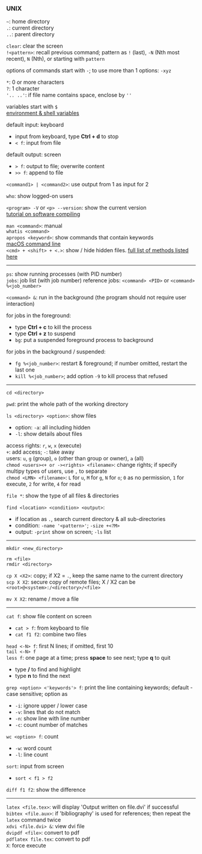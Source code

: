 ### UNIX

`~`: home directory  
`.`: current directory  
`..`: parent directory

`clear`: clear the screen  
`!<pattern>`: recall previous command; pattern as `!` (last), `-N` (Nth most recent), `N` (Nth), or starting with `pattern`

options of commands start with `-`; to use more than 1 options: `-xyz`

`*`: 0 or more characters  
`?`: 1 character  
`'.. ..'`: if file name contains space, enclose by `''`

variables start with `$`  
[environment & shell variables](http://www.ee.surrey.ac.uk/Teaching/Unix/unix8.html)

default input: keyboard
* input from keyboard, type **Ctrl + d** to stop
* `< f`: input from file

default output: screen
* `> f`: output to file; overwrite content
* `>> f`: append to file

`<command1> | <command2>`: use output from 1 as input for 2  

`who`: show logged-on users

`<program> -V` or `<p> --version`: show the current version  
[tutorial on software compiling](http://www.ee.surrey.ac.uk/Teaching/Unix/unix7.html)

`man <command>`: manual  
`whatis <command>`  
`apropos <keyword>`: show commands that contain keywords  
[macOS command line](https://ss64.com/osx/)  
`<cmd> + <shift> + <.>`: show / hide hidden files. [full list of methods listed here](https://ianlunn.co.uk/articles/quickly-showhide-hidden-files-mac-os-x-mavericks/)

---

`ps`: show running processes (with PID number)  
`jobs`: job list (with job number)
reference jobs: `<command> <PID>` or `<command> %<job_number>`

`<command> &`: run in the background (the program should not require user interaction)

for jobs in the foreground:
* type **Ctrl + c** to kill the process  
* type **Ctrl + z** to suspend
* `bg`: put a suspended foreground process to background

for jobs in the background / suspended:
* `fg %<job_number>`: restart & foreground; if number omitted, restart the last one
* `kill %<job_number>`; add option `-9` to kill process that refused

---

`cd <directory>`

`pwd`: print the whole path of the working directory

`ls <directory> <option>`: show files  
  * option: `-a`: all including hidden
  * `-l`: show details about files

access rights: `r`, `w`, `x` (execute)  
`+`: add access; `-`: take away  
users: `u`, `g` (group), `o` (other than group or owner), `a` (all)  
`chmod <users><+ or -><rights> <filename>`: change rights; if specify multipy types of users, use `,` to separate  
`chmod <LMN> <filename>`: `L` for `u`, `M` for `g`, `N` for `o`; `0` as no permission, `1` for execute, `2` for write, `4` for read

`file *`: show the type of all files & directories

`find <location> <condition> <output>`:
* if location as `.`, search current directory & all sub-directories
* condition: `-name '<pattern>'`; `-size +<?M>`
* output: `-print` show on screen; `-ls` list

---

`mkdir <new_directory>`

`rm <file>`  
`rmdir <directory>`

`cp X <X2>`: copy; if X2 = `.`, keep the same name to the current directory  
`scp X X2`: secure copy of remote files; X / X2 can be `<root>@<system>:/<directory>/<file>`

`mv X X2`: rename / move a file

---

`cat f`: show file content on screen  
* `cat > f`: from keyboard to file
* `cat f1 f2`: combine two files

`head <-N> f`: first N lines; if omitted, first 10  
`tail <-N> f`  
`less f`: one page at a time; press **space** to see next; type **q** to quit  
  * type **/<keyword>** to find and highlight
  * type **n** to find the next

`grep <option> <'keywords'> f`: print the line containing keywords; default - case sensitive; option as
  * `-i`: ignore upper / lower case
  * `-v`: lines that do not match
  * `-n`: show line with line number
  * `-c`: count number of matches

`wc <option> f`: count
  * `-w`: word count
  * `-l`: line count

`sort`: input from screen
* `sort < f1 > f2`

`diff f1 f2`: show the difference

---

`latex <file.tex>`: will display 'Output written on file.dvi' if successful  
`bibtex <file.aux>`: if 'bibliography' is used for references; then repeat the `latex` command twice  
`xdvi <file.dvi> &`: view dvi file  
`dvipdf <file>`: convert to pdf  
`pdflatex file.tex`: convert to pdf  
`X`: force execute
